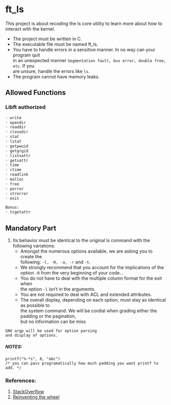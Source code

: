 # ft_ls
This project is about recoding the ls core utility to learn more about how to interact with the kernel.

* The project must be written in C.
* The executable file must be named ft_ls.
* You have to handle errors in a sensitive manner. In no way can your program quit  
  in an unexpected manner `Segmentation fault, bus error, double free, etc`. If you  
  are unsure, handle the errors like `ls`.
* The program cannot have memory leaks.

## Allowed Functions

### Libft authorized

```bash
◦ write
◦ opendir
◦ readdir
◦ closedir
◦ stat
◦ lstat
◦ getpwuid
◦ getgrgid
◦ listxattr
◦ getxattr
◦ time
◦ ctime
◦ readlink
◦ malloc
◦ free
◦ perror
◦ strerror
◦ exit

Bonus:
◦ tcgetattr
```

## Mandatory Part
1. Its behavior must be identical to the original ls command with the following variations:  
    * Amongst the numerous options available, we are asking you to create the  
      following: `-l, -R, -a, -r` and `-t`.
    * We strongly recommend that you account for the implications of the  
      option `-R` from the very beginning of your code...
    * You do not have to deal with the multiple column format for the exit when  
      the option `-l` isn’t in the arguments.
    * You are not required to deal with ACL and extended attributes.
    * The overall display, depending on each option, must stay as identical as possible to  
      the system command. We will be cordial when grading either the padding or the pagination,  
      but no information can be miss

```text
GNU argp will be used for option parsing
and display of options.
```

##### NOTES:
```
printf("%-*s", 8, "abc")
/* you can pass programatically how much padding you want printf to add. */
```
### References:
1. [StackOverflow](https://stackoverflow.com/questions/75570802/how-does-ls-exa-lsd-compute-columns-and-rows-when-printing-filenames#:~:text=It%20first%20calculates%20the%20maximum,is%20set%20to%20that%20instead)  
2. [Reinventing the wheel](https://mmzeynalli.dev/posts/reinvent/ls/part3/)  

